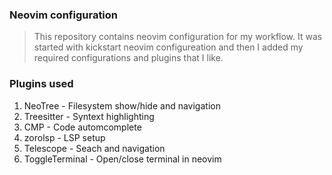 ### Neovim configuration

> This repository contains neovim configuration for my workflow. It was started
> with kickstart neovim configureation and then I added my required
> configurations and plugins that I like.


### Plugins used

1. NeoTree - Filesystem show/hide and navigation
2. Treesitter - Syntext highlighting
3. CMP - Code automcomplete
4. zorolsp - LSP setup
5. Telescope - Seach and navigation
6. ToggleTerminal - Open/close terminal in neovim


